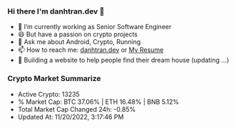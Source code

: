 ### Hi there I'm danhtran.dev 👋

- 🔭 I’m currently working as Senior Software Engineer
- 😄 But have a passion on crypto projects
- 💬 Ask me about Android, Crypto, Running 
- 📫 How to reach me: <a href="https://danhtran.dev" target="_blank">danhtran.dev</a> or <a href="Dan-Resume.pdf" target="_blank">My Resume</a>
- 🌱 Building a website to help people find their dream house (updating ...)

### Crypto Market Summarize
- Active Crypto: 13235
- % Market Cap: BTC 37.06% | ETH 16.48% | BNB 5.12%
- Total Market Cap Changed 24h: -0.85%
- Updated At: 11/20/2022, 3:17:46 PM
